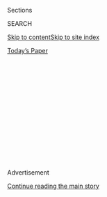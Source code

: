 <div id="app">

<div>

<div>

<div>

<div class="NYTAppHideMasthead css-1q2w90k e1suatyy0">

<div class="section css-ui9rw0 e1suatyy2">

<div class="css-eph4ug er09x8g0">

<div class="css-6n7j50">

</div>

<span class="css-1dv1kvn">Sections</span>

<div class="css-10488qs">

<span class="css-1dv1kvn">SEARCH</span>

</div>

[Skip to content](#site-content)[Skip to site
index](#site-index)

</div>

<div class="css-10698na e1huz5gh0">

</div>

</div>

<div id="masthead-bar-one" class="section hasLinks css-15hmgas e1csuq9d3">

<div class="css-uqyvli e1csuq9d0">

</div>

<div class="css-1uqjmks e1csuq9d1">

</div>

<div class="css-9e9ivx">

[](https://myaccount.nytimes3xbfgragh.onion/auth/login?response_type=cookie&client_id=vi)

</div>

<div class="css-1bvtpon e1csuq9d2">

[Today’s
Paper](https://www.nytimes3xbfgragh.onion/section/todayspaper)

</div>

</div>

</div>

</div>

<div data-aria-hidden="false">

<div id="site-content" data-role="main">

<div>

<div class="css-1aor85t" style="opacity:0.000000001;z-index:-1;visibility:hidden">

<div class="css-1hqnpie">

<div class="css-epjblv">

<span class="css-17xtcya">[Opinion](/section/opinion)</span><span class="css-x15j1o">|</span><span class="css-fwqvlz">The
Tanned Man Has a Green
Monster</span>

</div>

<div class="css-k008qs">

<div class="css-1iwv8en">

<span class="css-18z7m18"></span>

<div>

</div>

</div>

<span class="css-1n6z4y">https://nyti.ms/2EpjvzQ</span>

<div class="css-1705lsu">

<div class="css-4xjgmj">

<div class="css-4skfbu" data-role="toolbar" data-aria-label="Social Media Share buttons, Save button, and Comments Panel with current comment count" data-testid="share-tools">

  - 
  - 
  - 
  - 
    
    <div class="css-6n7j50">
    
    </div>

  - 
  - 

</div>

</div>

</div>

</div>

</div>

</div>

<div id="NYT_TOP_BANNER_REGION" class="css-13pd83m">

</div>

<div id="top-wrapper" class="css-1sy8kpn">

<div id="top-slug" class="css-l9onyx">

Advertisement

</div>

[Continue reading the main
story](#after-top)

<div class="ad top-wrapper" style="text-align:center;height:100%;display:block;min-height:250px">

<div id="top" class="place-ad" data-position="top" data-size-key="top">

</div>

</div>

<div id="after-top">

</div>

</div>

<div>

<div class="css-v5btjw etb61u70">

<div class="css-v05ibm etb61u71">

[Opinion](/section/opinion)

</div>

</div>

<div id="sponsor-wrapper" class="css-1hyfx7x">

<div id="sponsor-slug" class="css-19vbshk">

Supported by

</div>

[Continue reading the main
story](#after-sponsor)

<div id="sponsor" class="ad sponsor-wrapper" style="text-align:center;height:100%;display:block">

</div>

<div id="after-sponsor">

</div>

</div>

<div class="css-186x18t">

</div>

<div class="css-1vkm6nb ehdk2mb0">

# The Tanned Man Has a Green Monster

</div>

Dr. Fauci is now in danger of being lumped into Trump’s envelope of
envy, the same place in which he has placed Barack Obama.

<div class="css-18e8msd">

<div class="css-vp77d3 epjyd6m0">

<div class="css-1p10dcb ey68jwv0" data-aria-hidden="true">

[![Charles M.
Blow](https://static01.graylady3jvrrxbe.onion/images/2018/04/02/opinion/charles-m-blow/charles-m-blow-thumbLarge.png
"Charles M. Blow")](https://www.nytimes3xbfgragh.onion/by/charles-m-blow)

</div>

<div class="css-1baulvz">

By [<span class="css-1baulvz last-byline" itemprop="name">Charles M.
Blow</span>](https://www.nytimes3xbfgragh.onion/by/charles-m-blow)

<div class="css-8atqhb">

Opinion Columnist

</div>

</div>

</div>

  - July 29,
    2020

  - 
    
    <div class="css-4xjgmj">
    
    <div class="css-d8bdto" data-role="toolbar" data-aria-label="Social Media Share buttons, Save button, and Comments Panel with current comment count" data-testid="share-tools">
    
      - 
      - 
      - 
      - 
        
        <div class="css-6n7j50">
        
        </div>
    
      - 
      - 
    
    </div>
    
    </div>

</div>

<div class="css-79elbk" data-testid="photoviewer-wrapper">

<div class="css-z3e15g" data-testid="photoviewer-wrapper-hidden">

</div>

<div class="css-1a48zt4 ehw59r15" data-testid="photoviewer-children">

![<span class="css-16f3y1r e13ogyst0" data-aria-hidden="true">President
Trump and Dr. Anthony Fauci during a press conference in the Rose Garden
in
March.</span><span class="css-cnj6d5 e1z0qqy90" itemprop="copyrightHolder"><span class="css-1ly73wi e1tej78p0">Credit...</span><span><span>Pete
Marovich for The New York
Times</span></span></span>](https://static01.graylady3jvrrxbe.onion/images/2020/07/29/opinion/29blowWeb/merlin_171095538_ee5887d5-2850-4b5d-b260-90d86c262647-articleLarge.jpg?quality=75&auto=webp&disable=upscale)

</div>

</div>

</div>

<div class="section meteredContent css-1r7ky0e" name="articleBody" itemprop="articleBody">

<div class="css-1fanzo5 StoryBodyCompanionColumn">

<div class="css-53u6y8">

Dr. Anthony Fauci, the nation’s top infectious disease specialist and a
leading voice in our battle against Covid-19, has gotten under Donald
Trump’s skin.

He won’t lie to make Trump look better or cover for the lies Trump
tells. He won’t paint a rosy portrait of our prospects during the
pandemic or offer excuses for the Trump administration’s failed response
and all the thousands of lives needlessly lost.

Fauci insists on following the science and telling the truth about it,
and that means that the American people trust and respect him for it.

But, this — being more popular and well-regarded than Trump — is heresy
in this White House. There is but one king in that palace and all his
dogs wear his collars. In that conception, Fauci is off the leash.

</div>

</div>

<div class="css-1fanzo5 StoryBodyCompanionColumn">

<div class="css-53u6y8">

Trump is a man ruled by jealousies and insecurities. In his mind he is
the greater, the best, the supreme, even when he obviously is not. All
of which presents him with an ever recurring quandary: How precisely is
it that a lying, lecherous, anti-intellectual grifter doesn’t enjoy the
same high standing as the honorable and the honest, the well-read and
well-behaved?

Tuesday, Trump bemoaned aloud the fact that Fauci enjoys a higher public
approval rating than his own, even though as [Trump put
it](https://www.whitehouse.gov/briefings-statements/remarks-president-trump-press-briefing-july-28-2020/):
“He’s working for this administration. He’s working with us, John. We
could have gotten other people. We could have gotten somebody else. It
didn’t have to be Dr. Fauci.”

So, if Trump isn’t high enough to stand shoulder to shoulder, he’ll do
his best to cut you off at the knees.

The Trump administration has tried to undermine Fauci and has even
attacked him. Trump himself has openly undercut Fauci and questioned his
judgment.

Trump’s jealousies are so petty that when Fauci threw out the first
pitch at Major League Baseball’s opening day at Nationals Park, Trump
lied and said that he had been invited to throw out the first pitch at
Yankee Stadium on Aug. 15. [As this newspaper
reported:](https://www.nytimes3xbfgragh.onion/2020/07/27/us/politics/trump-yankees-fauci.html)

“There was one problem: Mr. Trump had not actually been invited on that
day by the Yankees, according to one person with knowledge of Mr.
Trump’s schedule. His announcement surprised both Yankees officials
and the White House staff.”

</div>

</div>

<div class="css-1fanzo5 StoryBodyCompanionColumn">

<div class="css-53u6y8">

Fauci is now in danger of being lumped into Trump’s envelope of envy,
the same place in which Trump has placed Barack Obama, a space in which
you must endure Trump’s endless attacks because you are something that
he could never be: an accomplished person who is also decent.

Obama attended Occidental College, Columbia and Harvard. Trump in one
breath cast doubt that Obama actually attended those schools, saying,
“The people that went to school with him, they never saw him, they
don’t know who he is,” and also suggesting that Obama wasn’t smart
enough to go to those schools,
[saying](https://www.nbcnewyork.com/news/local/trump-obama-wasnt-good-enough-to-get-into-ivy-schools/1924291/):
“I heard he was a terrible student, terrible. How does a bad student go
to Columbia and then to Harvard?”

Apparently Mary Trump, the president’s niece, may know the answer to a
similar question. Trump has touted his attendance of the University of
Pennsylvania’s Wharton School as “super genius stuff,” but not only did
the admission officer who interviewed Trump tell [The Washington
Post](https://www.washingtonpost.com/politics/trump-who-often-boasts-of-his-wharton-degree-says-he-was-admitted-to-the-hardest-school-to-get-into-the-college-official-who-reviewed-his-application-recalls-it-differently/2019/07/08/0a4eb414-977a-11e9-830a-21b9b36b64ad_story.html):
“I certainly was not struck by any sense that I’m sitting before a
genius. Certainly not a super genius.” But also, Mary Trump writes in
her recently published book:

“Donald worried that his grade point average, which put him far from the
top of his class, would scuttle his efforts to get accepted. To hedge
his bets he enlisted Joe Shapiro, a smart kid with a reputation for
being a good test taker, to take his SATs for him.”

There is no way to independently verify the claim, but it would most
certainly jibe with Trump’s lifelong record of fraudulence and fakery.

By the way, in 2017 The Daily Pennsylvanian published an article
entitled [“Many of Trump’s Wharton classmates don’t remember
him,”](https://www.thedp.com/article/2017/02/trump-classmates-wharton-academics)
that included this passage:

“Out of the 269 people The Daily Pennsylvanian contacted while
researching this story, 74 of Trump’s classmates responded. Sixty-eight
of those alumni said they had never encountered Trump at Penn. Four
shared classes with him and two declined to comment.”

As is usual from the king of projection: That for which he condemns
another is often an indictment of self.

Trump, who falsely claimed to have written his book “The Art of the
Deal,” (it was actually ghostwritten by Tony Schwartz), has accused
Obama of having his book “Dreams of My Father” ghostwritten by Obama’s
friend Bill Ayers, a white man. As [Trump put
it:](https://www.huffpost.com/entry/donald-trump-bill-ayers_n_57e0220de4b04a1497b5ca8f?guccounter=1&guce_referrer=aHR0cHM6Ly93d3cuZ29vZ2xlLmNvbS8&guce_referrer_sig=AQAAAGl3RCEp7h2PcIUKjr9AbRcAH9kPAspRVeZwTGGh3FtLNjnUrQWzrMioFdXowlH0UYzSxOlNYzpaNN_uUuuBeP0AdvQ8DxqURqt7OaOsOomlud8ePuEhUx3CypWcnBqrjtUXhn7STBenh5UHWKLCQAfugFk1iINeMW5BOWZyQ6qV)

“Bill Ayers was a super-genius. And a lot of people have said he wrote
the book. Well recently, as you know last week, Bill Ayers came out and
said he did write the book. Barack Obama wouldn’t be president — and,
you know, I wrote many best-sellers, and also, No. 1 best-sellers,
including ‘The Art of the Deal.’ So I know something about writing. And
I want to tell you, the guy that wrote the first book didn’t write the
second book.”

</div>

</div>

<div class="css-1fanzo5 StoryBodyCompanionColumn">

<div class="css-53u6y8">

Obama received a Nobel Peace Prize; Trump desperately wanted the same
recognition and claims that the only reason he hasn’t gotten it is that
the awarding system is rigged against him.

Trump’s jealousy of Obama is now legendary. Trump’s entire presidency is
a stand against Obama’s legacy, to knock it down, to erase it.

And when the history is written about America’s response to the
pandemic, the story will have two leading men, Fauci and Trump, one in
the right and one in the wrong, one working to save lives and one
needlessly costing them.

Fauci will be the hero and Trump the villain. This is a Trump nightmare,
a logical impossibility. He simply can’t see it this way because as
writer Christopher Vogler [once
wrote](http://craftywriters.club/reading/christopher-vogler-the-writers-journey.pdf),
“a villain is the hero of his own myth.”

*The Times is committed to publishing* [*a diversity of
letters*](https://www.nytimes3xbfgragh.onion/2019/01/31/opinion/letters/letters-to-editor-new-york-times-women.html)
*to the editor. We’d like to hear what you think about this or any of
our articles. Here are some*
[*tips*](https://help.nytimes3xbfgragh.onion/hc/en-us/articles/115014925288-How-to-submit-a-letter-to-the-editor)*.
And here’s our email:*
[*letters@NYTimes.com*](mailto:letters@NYTimes.com)*.*

*Follow The New York Times Opinion section on*
[*Facebook*](https://www.facebookcorewwwi.onion/nytopinion) *and*
[*Twitter (@NYTopinion)*](http://twitter.com/NYTOpinion)*, and*
[*Instagram*](https://www.instagram.com/nytopinion/)*.*

</div>

</div>

</div>

<div>

</div>

<div>

</div>

<div>

</div>

<div>

<div id="bottom-wrapper" class="css-1ede5it">

<div id="bottom-slug" class="css-l9onyx">

Advertisement

</div>

[Continue reading the main
story](#after-bottom)

<div id="bottom" class="ad bottom-wrapper" style="text-align:center;height:100%;display:block;min-height:90px">

</div>

<div id="after-bottom">

</div>

</div>

</div>

</div>

</div>

## Site Index

<div>

</div>

## Site Information Navigation

  - [© <span>2020</span> <span>The New York Times
    Company</span>](https://help.nytimes3xbfgragh.onion/hc/en-us/articles/115014792127-Copyright-notice)

<!-- end list -->

  - [NYTCo](https://www.nytco.com/)
  - [Contact
    Us](https://help.nytimes3xbfgragh.onion/hc/en-us/articles/115015385887-Contact-Us)
  - [Work with us](https://www.nytco.com/careers/)
  - [Advertise](https://nytmediakit.com/)
  - [T Brand Studio](http://www.tbrandstudio.com/)
  - [Your Ad
    Choices](https://www.nytimes3xbfgragh.onion/privacy/cookie-policy#how-do-i-manage-trackers)
  - [Privacy](https://www.nytimes3xbfgragh.onion/privacy)
  - [Terms of
    Service](https://help.nytimes3xbfgragh.onion/hc/en-us/articles/115014893428-Terms-of-service)
  - [Terms of
    Sale](https://help.nytimes3xbfgragh.onion/hc/en-us/articles/115014893968-Terms-of-sale)
  - [Site
    Map](https://spiderbites.nytimes3xbfgragh.onion)
  - [Help](https://help.nytimes3xbfgragh.onion/hc/en-us)
  - [Subscriptions](https://www.nytimes3xbfgragh.onion/subscription?campaignId=37WXW)

</div>

</div>

</div>

</div>
